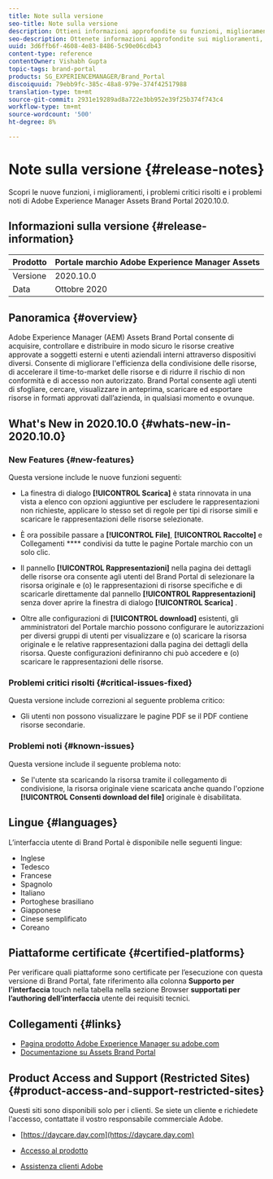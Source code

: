```yaml
---
title: Note sulla versione
seo-title: Note sulla versione
description: Ottieni informazioni approfondite su funzioni, miglioramenti, problemi critici risolti e problemi noti di Adobe Experience Manager Assets Brand Portal 2020.10.0.
seo-description: Ottenete informazioni approfondite sui miglioramenti, i problemi critici risolti e i problemi noti in Adobe Experience Manager Assets Brand Portal 2020.10.0.
uuid: 3d6ffb6f-4608-4e83-8486-5c90e06cdb43
content-type: reference
contentOwner: Vishabh Gupta
topic-tags: brand-portal
products: SG_EXPERIENCEMANAGER/Brand_Portal
discoiquuid: 79ebb9fc-385c-48a8-979e-374f42517988
translation-type: tm+mt
source-git-commit: 2931e19289ad8a722e3bb952e39f25b374f743c4
workflow-type: tm+mt
source-wordcount: '500'
ht-degree: 8%

---
```



# Note sulla versione {#release-notes}

Scopri le nuove funzioni, i miglioramenti, i problemi critici risolti e i problemi noti di Adobe Experience Manager Assets Brand Portal 2020.10.0.

## Informazioni sulla versione {#release-information}

| Prodotto | Portale marchio Adobe Experience Manager Assets |
|---|---|
| Versione | 2020.10.0 |
| Data | Ottobre 2020 |

## Panoramica {#overview}

Adobe Experience Manager (AEM) Assets Brand Portal consente di acquisire, controllare e distribuire in modo sicuro le risorse creative approvate a soggetti esterni e utenti aziendali interni attraverso dispositivi diversi. Consente di migliorare l&#39;efficienza della condivisione delle risorse, di accelerare il time-to-market delle risorse e di ridurre il rischio di non conformità e di accesso non autorizzato. Brand Portal consente agli utenti di sfogliare, cercare, visualizzare in anteprima, scaricare ed esportare risorse in formati approvati dall’azienda, in qualsiasi momento e ovunque.

## What&#39;s New in 2020.10.0 {#whats-new-in-2020.10.0}

### New Features {#new-features}

Questa versione include le nuove funzioni seguenti:

* La finestra di dialogo **[!UICONTROL Scarica]** è stata rinnovata in una vista a elenco con opzioni aggiuntive per escludere le rappresentazioni non richieste, applicare lo stesso set di regole per tipi di risorse simili e scaricare le rappresentazioni delle risorse selezionate.

<!--
* The new **[!UICONTROL Download]** dialog now appears with all the renditions of the selected assets or folders containing assets in a list view, wherein the Brand Portal users can apply same set of renditions for similar asset types and download the selected asset renditions. 
-->

* È ora possibile passare a **[!UICONTROL File]**, **[!UICONTROL Raccolte]** e Collegamenti **** condivisi da tutte le pagine Portale marchio con un solo clic.

* Il pannello **[!UICONTROL Rappresentazioni]** nella pagina dei dettagli delle risorse ora consente agli utenti del Brand Portal di selezionare la risorsa originale e (o) le rappresentazioni di risorse specifiche e di scaricarle direttamente dal pannello **[!UICONTROL Rappresentazioni]** senza dover aprire la finestra di dialogo **[!UICONTROL Scarica]** .

<!--
Brand Portal users can exclude specific renditions which are not required and directly download the original asset and its renditions from the **[!UICONTROL Renditions]** panel on the asset details page. 
-->

* Oltre alle configurazioni di **[!UICONTROL download]** esistenti, gli amministratori del Portale marchio possono configurare le autorizzazioni per diversi gruppi di utenti per visualizzare e (o) scaricare la risorsa originale e le relative rappresentazioni dalla pagina dei dettagli della risorsa. Queste configurazioni definiranno chi può accedere e (o) scaricare le rappresentazioni delle risorse.


### Problemi critici risolti {#critical-issues-fixed}

Questa versione include correzioni al seguente problema critico:

* Gli utenti non possono visualizzare le pagine PDF se il PDF contiene risorse secondarie.


### Problemi noti {#known-issues}

Questa versione include il seguente problema noto:

* Se l&#39;utente sta scaricando la risorsa tramite il collegamento di condivisione, la risorsa originale viene scaricata anche quando l&#39;opzione **[!UICONTROL Consenti download del file]** originale è disabilitata.



<!--
* Download Settings configuration to configure asset download from Brand Portal. Fast download, custom renditions, and system renditions are the available configurations. 
-->

<!--
* Document Viewer has been introduced to enhance the PDF viewing experience. New options are available for viewing the PDF files in Brand Portal.

* Advances in the asset download process which improves the Brand Portal user experience while [downloading assets from Brand Portal](brand-portal-download-assets.md). Brand Portal administrators can configure **[!UICONTROL Fast Download]**, **[!UICONTROL Custom Renditions]**, and **[!UICONTROL System Renditions]** from the **[!UICONTROL Download]** settings. 

For details, see [what's new in Brand Portal 6.4.7](whats-new.md). 

### Critical Issues Fixed {#critical-issues-fixed-647}

This release includes fixes to the following critical issues:

* The viewer users are not permitted to share link for collections but the option to share is visible to them on the product interface.

* The **[!UICONTROL Download]** button on the options bar does not list all the licensed assets of the selected folder.

* The search takes longer to show the results for certain keywords.

* The **[!UICONTROL Agree]** and **[!UICONTROL Disagree]** check boxes does not appear on bulk selection of licensed and unlicensed assets during download.

* Filter-based search shows processing on the product interface with no search result. 

* The assets do not download from share link if the shared folder contains numerous and large assets.


### Known Issues {#known-issues-647}

This release includes the following known issues:

* If multiple assets are selected, license text does not appear on clicking Terms and Conditions on the license agreement page during download using share link.   

-->

## Lingue {#languages}

L’interfaccia utente di Brand Portal è disponibile nelle seguenti lingue:

* Inglese
* Tedesco
* Francese
* Spagnolo
* Italiano
* Portoghese brasiliano
* Giapponese
* Cinese semplificato
* Coreano

## Piattaforme certificate {#certified-platforms}

Per verificare quali piattaforme sono certificate per l’esecuzione con questa versione di Brand Portal, fate riferimento alla colonna **Supporto per l’interfaccia** touch nella tabella nella sezione Browser **supportati per l’authoring dell’interfaccia** utente dei requisiti [](https://helpx.adobe.com/experience-manager/6-4/sites/deploying/using/technical-requirements.html)tecnici.

## Collegamenti {#links}

* [Pagina prodotto Adobe Experience Manager su adobe.com](http://www.adobe.com/in/marketing-cloud/experience-manager.html)
* [Documentazione su Assets Brand Portal](https://helpx.adobe.com/it/experience-manager/brand-portal/user-guide.html)

## Product Access and Support (Restricted Sites) {#product-access-and-support-restricted-sites}

Questi siti sono disponibili solo per i clienti. Se siete un cliente e richiedete l&#39;accesso, contattate il vostro responsabile commerciale  Adobe.

* [https://daycare.day.com](https://daycare.day.com)

* [Accesso al prodotto](https://login.marketing.adobe.com)

* [Assistenza clienti  Adobe](https://helpx.adobe.com/contact.html)

